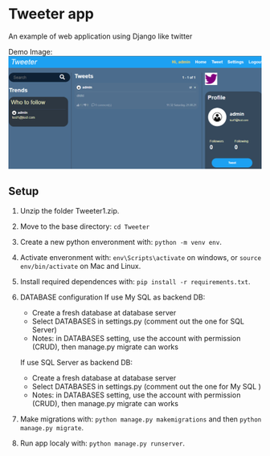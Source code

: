 # Tweeter app

An example of web application using Django like twitter

Demo Image:
![](Demostration.png)

## Setup

1. Unzip the folder Tweeter1.zip.

2. Move to the base directory: ```cd Tweeter```

3. Create a new python enveronment with: ```python -m venv env```.

4. Activate enveronment with: ```env\Scripts\activate``` on windows, or ```source env/bin/activate``` on Mac and Linux.

5. Install required dependences with: ```pip install -r requirements.txt```.

6. DATABASE configuration
   If use My SQL as backend DB:
    - Create a fresh database at database server
    - Select DATABASES in settings.py (comment out the one for SQL Server)
    - Notes: in DATABASES setting, use the account with permission (CRUD), then manage.py migrate can works



   If use SQL Server as backend DB:
    - Create a fresh database at database server
    - Select DATABASES in settings.py (comment out the one for My SQL )
    - Notes: in DATABASES setting, use the account with permission (CRUD), then manage.py migrate can works


7. Make migrations with: ```python manage.py makemigrations``` and then ```python manage.py migrate```.

8. Run app localy with: ```python manage.py runserver```.

